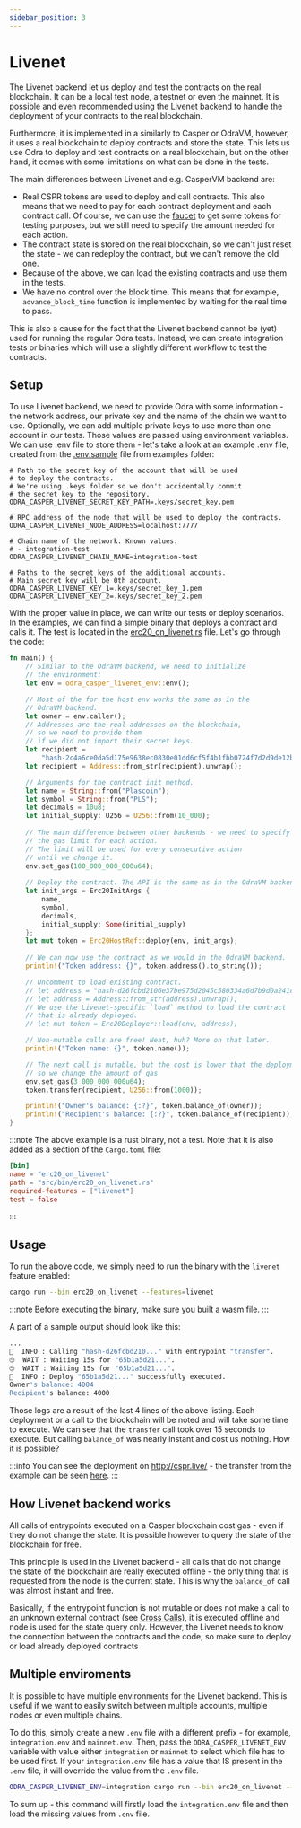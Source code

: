 ```yaml
---
sidebar_position: 3
---
```


# Livenet

The Livenet backend let us deploy and test the contracts on the real blockchain. It can be a local
test node, a testnet or even the mainnet. It is possible and even recommended using the Livenet backend
to handle the deployment of your contracts to the real blockchain.

Furthermore, it is implemented in a similarly to Casper or OdraVM,
however, it uses a real blockchain to deploy contracts and store the state.
This lets us use Odra to deploy and test contracts on a real blockchain, but
on the other hand, it comes with some limitations on what can be done in the tests.

The main differences between Livenet and e.g. CasperVM backend are:
- Real CSPR tokens are used to deploy and call contracts. This also means that we need to
pay for each contract deployment and each contract call. Of course, we can use the [faucet](https://testnet.cspr.live/tools/faucet)
to get some tokens for testing purposes, but we still need to specify the amount needed
for each action.
- The contract state is stored on the real blockchain, so we can't just reset the state - 
we can redeploy the contract, but we can't remove the old one.
- Because of the above, we can load the existing contracts and use them in the tests.
- We have no control over the block time. This means that for example, `advance_block_time` function
is implemented by waiting for the real time to pass.

This is also a cause for the fact that the Livenet backend cannot be (yet) used for running
the regular Odra tests. Instead, we can create integration tests or binaries which will
use a slightly different workflow to test the contracts.

## Setup

To use Livenet backend, we need to provide Odra with some information - the network address, our private
key and the name of the chain we want to use. Optionally, we can add multiple private keys to use
more than one account in our tests. Those values are passed using environment variables. We can use .env
file to store them - let's take a look at an example .env file, created from the [.env.sample] file from
examples folder:

```env
# Path to the secret key of the account that will be used
# to deploy the contracts.
# We're using .keys folder so we don't accidentally commit
# the secret key to the repository.
ODRA_CASPER_LIVENET_SECRET_KEY_PATH=.keys/secret_key.pem

# RPC address of the node that will be used to deploy the contracts.
ODRA_CASPER_LIVENET_NODE_ADDRESS=localhost:7777

# Chain name of the network. Known values:
# - integration-test
ODRA_CASPER_LIVENET_CHAIN_NAME=integration-test

# Paths to the secret keys of the additional accounts.
# Main secret key will be 0th account.
ODRA_CASPER_LIVENET_KEY_1=.keys/secret_key_1.pem
ODRA_CASPER_LIVENET_KEY_2=.keys/secret_key_2.pem
```

With the proper value in place, we can write our tests or deploy scenarios. In the examples, we can find
a simple binary that deploys a contract and calls it. The test is located in the [erc20_on_livenet.rs] file.
Let's go through the code:

```rust
fn main() {
    // Similar to the OdraVM backend, we need to initialize
    // the environment:
    let env = odra_casper_livenet_env::env();

    // Most of the for the host env works the same as in the
    // OdraVM backend.
    let owner = env.caller();
    // Addresses are the real addresses on the blockchain,
    // so we need to provide them
    // if we did not import their secret keys.
    let recipient = 
        "hash-2c4a6ce0da5d175e9638ec0830e01dd6cf5f4b1fbb0724f7d2d9de12b1e0f840";
    let recipient = Address::from_str(recipient).unwrap();

    // Arguments for the contract init method.
    let name = String::from("Plascoin");
    let symbol = String::from("PLS");
    let decimals = 10u8;
    let initial_supply: U256 = U256::from(10_000);
    
    // The main difference between other backends - we need to specify
    // the gas limit for each action.
    // The limit will be used for every consecutive action
    // until we change it.
    env.set_gas(100_000_000_000u64);
    
    // Deploy the contract. The API is the same as in the OdraVM backend.
    let init_args = Erc20InitArgs {
        name,
        symbol,
        decimals,
        initial_supply: Some(initial_supply)
    };
    let mut token = Erc20HostRef::deploy(env, init_args);
    
    // We can now use the contract as we would in the OdraVM backend.
    println!("Token address: {}", token.address().to_string());

    // Uncomment to load existing contract.
    // let address = "hash-d26fcbd2106e37be975d2045c580334a6d7b9d0a241c2358a4db970dfd516945";
    // let address = Address::from_str(address).unwrap();
    // We use the Livenet-specific `load` method to load the contract
    // that is already deployed.
    // let mut token = Erc20Deployer::load(env, address);

    // Non-mutable calls are free! Neat, huh? More on that later.
    println!("Token name: {}", token.name());

    // The next call is mutable, but the cost is lower that the deployment,
    // so we change the amount of gas
    env.set_gas(3_000_000_000u64);
    token.transfer(recipient, U256::from(1000));

    println!("Owner's balance: {:?}", token.balance_of(owner));
    println!("Recipient's balance: {:?}", token.balance_of(recipient));
}
```

:::note
The above example is a rust binary, not a test. Note that it is also added as a section of the
`Cargo.toml` file:
```toml
[bin]
name = "erc20_on_livenet"
path = "src/bin/erc20_on_livenet.rs"
required-features = ["livenet"]
test = false
```
:::

## Usage

To run the above code, we simply need to run the binary with the `livenet` feature enabled:

```bash
cargo run --bin erc20_on_livenet --features=livenet
```

:::note
Before executing the binary, make sure you built a wasm file.
:::

A part of a sample output should look like this:

```bash
...
💁  INFO : Calling "hash-d26fcbd210..." with entrypoint "transfer".
🙄  WAIT : Waiting 15s for "65b1a5d21...".
🙄  WAIT : Waiting 15s for "65b1a5d21...".
💁  INFO : Deploy "65b1a5d21..." successfully executed.
Owner's balance: 4004
Recipient's balance: 4000
```
Those logs are a result of the last 4 lines of the above listing.
Each deployment or a call to the blockchain will be noted and will take some time to execute.
We can see that the `transfer` call took over 15 seconds to execute. But calling `balance_of` was nearly instant
and cost us nothing. How it is possible?

:::info
You can see the deployment on http://cspr.live/ - the transfer from the example
can be seen [here](https://integration.cspr.live/deploy/65b1a5d21174a62c675f89683aba995c453b942c705b404a1f8bbf6f0f6de32a).
:::

## How Livenet backend works
All calls of entrypoints executed on a Casper blockchain cost gas - even if they do not change the state.
It is possible however to query the state of the blockchain for free.

This principle is used in the Livenet backend - all calls that do not change the state of the blockchain are really executed offline - the only thing that is requested from the
node is the current state. This is why the `balance_of` call was almost instant and free.

Basically, if the entrypoint function is not mutable or does not make a call to an unknown external contract
(see [Cross Calls](../basics/10-cross-calls.md)), it is executed offline and
node is used for the state query only. However, the Livenet needs to know the connection between the contracts
and the code, so make sure to deploy or load already deployed contracts

## Multiple enviroments

It is possible to have multiple environments for the Livenet backend. This is useful if we want to easily switch between multiple accounts,
multiple nodes or even multiple chains.

To do this, simply create a new `.env` file with a different prefix - for example, `integration.env` and `mainnet.env`.
Then, pass the `ODRA_CASPER_LIVENET_ENV` variable with value either `integration` or `mainnet` to select which file
has to be used first. If your `integration.env` file has a value that IS present in the `.env` file, it will
override the value from the `.env` file.

```bash
ODRA_CASPER_LIVENET_ENV=integration cargo run --bin erc20_on_livenet --features=livene
```

To sum up - this command will firstly load the `integration.env` file and then load the missing values from `.env` file.

[.env.sample]: https://github.com/odradev/odra/blob/release/0.8.1/examples/.env.sample
[erc20_on_livenet.rs]: https://github.com/odradev/odra/blob/release/0.8.1/examples/bin/erc20_on_livenet.rs
